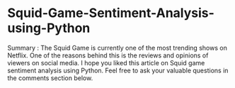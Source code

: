 # Squid-Game-Sentiment-Analysis-using-Python
Summary :
The Squid Game is currently one of the most trending shows on Netflix. One of the reasons behind this is the reviews and opinions of viewers on social media. I hope you liked this article on Squid game sentiment analysis using Python. Feel free to ask your valuable questions in the comments section below.
